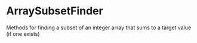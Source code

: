 # ArraySubsetFinder

Methods for finding a subset of an integer array that sums to a target value (if one exists)
